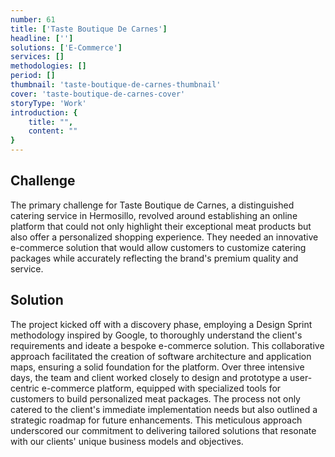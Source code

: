 ```yaml
---
number: 61
title: ['Taste Boutique De Carnes']
headline: ['']
solutions: ['E-Commerce']
services: []
methodologies: []
period: []
thumbnail: 'taste-boutique-de-carnes-thumbnail'
cover: 'taste-boutique-de-carnes-cover'
storyType: 'Work'
introduction: {
    title: "",
    content: ""
}
---
```


## Challenge

The primary challenge for Taste Boutique de Carnes, a distinguished catering service in Hermosillo, revolved around establishing an online platform that could not only highlight their exceptional meat products but also offer a personalized shopping experience. They needed an innovative e-commerce solution that would allow customers to customize catering packages while accurately reflecting the brand's premium quality and service.

## Solution

The project kicked off with a discovery phase, employing a Design Sprint methodology inspired by Google, to thoroughly understand the client's requirements and ideate a bespoke e-commerce solution. This collaborative approach facilitated the creation of software architecture and application maps, ensuring a solid foundation for the platform. Over three intensive days, the team and client worked closely to design and prototype a user-centric e-commerce platform, equipped with specialized tools for customers to build personalized meat packages. The process not only catered to the client's immediate implementation needs but also outlined a strategic roadmap for future enhancements. This meticulous approach underscored our commitment to delivering tailored solutions that resonate with our clients' unique business models and objectives.